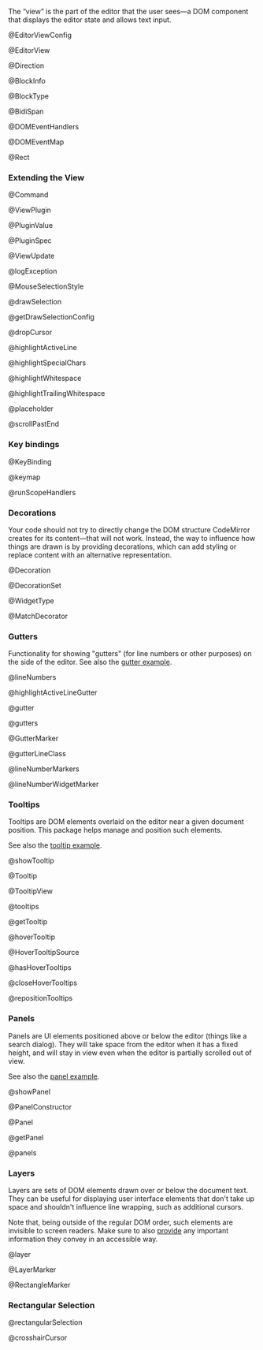 The “view” is the part of the editor that the user sees—a DOM
component that displays the editor state and allows text input.

@EditorViewConfig

@EditorView

@Direction

@BlockInfo

@BlockType

@BidiSpan

@DOMEventHandlers

@DOMEventMap

@Rect

### Extending the View

@Command

@ViewPlugin

@PluginValue

@PluginSpec

@ViewUpdate

@logException

@MouseSelectionStyle

@drawSelection

@getDrawSelectionConfig

@dropCursor

@highlightActiveLine

@highlightSpecialChars

@highlightWhitespace

@highlightTrailingWhitespace

@placeholder

@scrollPastEnd

### Key bindings

@KeyBinding

@keymap

@runScopeHandlers

### Decorations

Your code should not try to directly change the DOM structure
CodeMirror creates for its content—that will not work. Instead, the
way to influence how things are drawn is by providing decorations,
which can add styling or replace content with an alternative
representation.

@Decoration

@DecorationSet

@WidgetType

@MatchDecorator

### Gutters

Functionality for showing "gutters" (for line numbers or other
purposes) on the side of the editor. See also the [gutter
example](../../examples/gutter/).

@lineNumbers

@highlightActiveLineGutter

@gutter

@gutters

@GutterMarker

@gutterLineClass

@lineNumberMarkers

@lineNumberWidgetMarker

### Tooltips

Tooltips are DOM elements overlaid on the editor near a given document
position. This package helps manage and position such elements.

See also the [tooltip example](../../examples/tooltip/).

@showTooltip

@Tooltip

@TooltipView

@tooltips

@getTooltip

@hoverTooltip

@HoverTooltipSource

@hasHoverTooltips

@closeHoverTooltips

@repositionTooltips

### Panels

Panels are UI elements positioned above or below the editor (things
like a search dialog). They will take space from the editor when it
has a fixed height, and will stay in view even when the editor is
partially scrolled out of view.

See also the [panel example](../../examples/panel/).

@showPanel

@PanelConstructor

@Panel

@getPanel

@panels

### Layers

Layers are sets of DOM elements drawn over or below the document text.
They can be useful for displaying user interface elements that don't
take up space and shouldn't influence line wrapping, such as
additional cursors.

Note that, being outside of the regular DOM order, such elements are
invisible to screen readers. Make sure to also
[provide](#view.EditorView^announce) any important information they
convey in an accessible way.

@layer

@LayerMarker

@RectangleMarker

### Rectangular Selection

@rectangularSelection

@crosshairCursor
